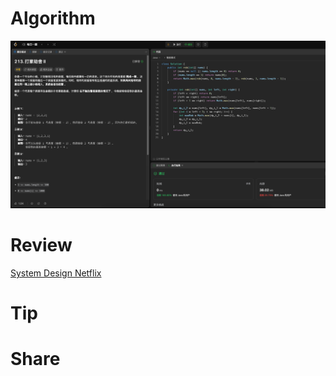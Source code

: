 # Algorithm

![](../../../images/temp/zhenran-2023-09-17-lc.png)

# Review

[System Design Netflix](https://medium.com/@karan99/system-design-netflix-6962b4f6222)

# Tip



# Share

